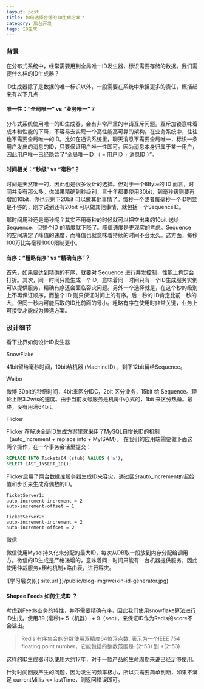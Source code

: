 ```yaml
---
layout: post
title: 如何选择合适的ID生成方案？
category: 后台开发
tags: ID生成
---
```

### 背景
在分布式系统中，经常需要用到全局唯一ID发生器，标识需要存储的数据。我们需要什么样的ID生成器？

ID生成器除了是数据的唯一标识以外，一般需要在系统中承担更多的责任，概括起来有以下几点：

#### 唯一性：“全局唯一” vs “业务唯一”？
分布式系统使用唯一的ID生成器，会有非常严重的申请互斥问题。互斥加锁意味着成本和性能的下降，不容易去实现一个高性能高可靠的架构。在业务系统中，往往也不需要全局唯一的ID。比如在通讯系统里，聊天消息不需要全局唯一，标识一条用户发出的消息的ID，只要保证用户唯一性即可。因为消息本身归属于某一用户，因此用户唯一已经隐含了“全局唯一ID （ = 用户ID + 消息ID ）”。

#### 时间相关：“秒级” vs “毫秒”？
时间是天然唯一的，因此也是很多设计的选择。但对于一个8Byte的 ID 而言，时间并没有那么多。你如果精确到秒级别，三十年都要使用30bit，到毫秒级则要再增加10bit，你也只剩下20bit 可以做其他事情了。每秒一个或者每毫秒一个ID明显是不够的，刚才说到还有20bit 可以做其他事情，就包括一个SequenceID。

那时间用秒还是毫秒呢？其实不用毫秒的时候就可以把空出来的10bit 送给 Sequence，但整个ID 的精度就下降了。峰值速度是更现实的考虑。Sequence 的空间决定了峰值的速度，而峰值也就意味着持续的时间不会太久。这方面，每秒100万比每毫秒1000限制更小。

#### 有序：“粗略有序” vs “精确有序”？
首先，如果要达到精确的有序，就要对 Sequence 进行并发控制，性能上肯定会打折。其次，同一时间只能生成一个ID，意味着同一时间只有一个ID生成服务实例可以提供服务，精确有序还会面临容灾问题。另外一个选择就是，在这个秒的级别上不再保证顺序，而整个 ID 则只保证时间上的有序。后一秒的 ID肯定比前一秒的大，但同一秒内可能后取的ID比前面的号小。粗略有序在使用时非常关键，业务上可接受才能成为候选方案。



### 设计细节

看下业界如何设计ID发生器

SnowFlake

41bit留给毫秒时间，10bit给机器 (MachineID) ，剩下12bit留给Sequence。

Weibo

微博 30bit的秒级时间，4bit来区分IDC，2bit 区分业务，15bit 给 Sequence。理论上限3.2w/s的速度。由于当前发号服务是机房中心式的，1bit 来区分热备。最终，没有用满64bit。


Flicker

Flicker 在解决全局ID生成方案里就采用了MySQL自增长ID的机制（auto_increment + replace into + MyISAM）。
在我们的应用端需要做下面这两个操作，在一个事务会话里提交：
```sql
REPLACE INTO Tickets64 (stub) VALUES ('a');
SELECT LAST_INSERT_ID();
```
Flicker启用了两台数据库服务器生成ID来容灾，通过区分auto_increment的起始值和步长来生成奇偶数的ID。
```
TicketServer1:
auto-increment-increment = 2
auto-increment-offset = 1

TicketServer2:
auto-increment-increment = 2
auto-increment-offset = 2
```

微信

微信使用Mysql持久化未分配的最大ID，每次从DB取一段放到内存分配给调用方。微信的ID生成是严格递增的，意味着同一时间只能有一台机器提供服务，因此使用仲裁服务+租约机制+路由表，进行容灾。

![学习层次]({{ site.url }}/public/blog-img/weixin-id-generator.jpg)


#### Shopee Feeds 如何生成ID ？
考虑到Feeds业务的特性，并不需要精确有序，因此我们使用snowflake算法进行ID生成。使用39 (毫秒)+ 5（机器） + 9（seq），来保证ID作为Redis的score不会溢出。
> Redis 有序集合的分数使用双精度64位浮点数, 表示为一个IEEE 754 floating point number，它能包括的整数范围是-(2^53) 到 +(2^53)

这样的ID生成器可以使用大约17年，对于一款产品的生命周期来说已经足够使用。

针对时间回拨产生的问题，因为发生的频率极小，所以只需要简单判断，如果不满足 currentMillis <= lastTime，则返回错误即可。